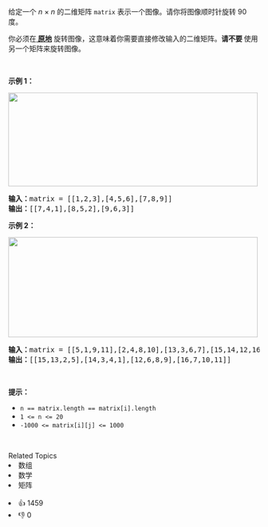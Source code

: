 <p>给定一个 <em>n&nbsp;</em>×&nbsp;<em>n</em> 的二维矩阵&nbsp;<code>matrix</code> 表示一个图像。请你将图像顺时针旋转 90 度。</p>

<p>你必须在<strong><a href="https://baike.baidu.com/item/%E5%8E%9F%E5%9C%B0%E7%AE%97%E6%B3%95" target="_blank"> 原地</a></strong> 旋转图像，这意味着你需要直接修改输入的二维矩阵。<strong>请不要 </strong>使用另一个矩阵来旋转图像。</p>

<p>&nbsp;</p>

<p><strong>示例 1：</strong></p> 
<img alt="" src="https://assets.leetcode.com/uploads/2020/08/28/mat1.jpg" style="height: 188px; width: 500px;" /> 
<pre>
<strong>输入：</strong>matrix = [[1,2,3],[4,5,6],[7,8,9]]
<strong>输出：</strong>[[7,4,1],[8,5,2],[9,6,3]]
</pre>

<p><strong>示例 2：</strong></p> 
<img alt="" src="https://assets.leetcode.com/uploads/2020/08/28/mat2.jpg" style="height: 201px; width: 500px;" /> 
<pre>
<strong>输入：</strong>matrix = [[5,1,9,11],[2,4,8,10],[13,3,6,7],[15,14,12,16]]
<strong>输出：</strong>[[15,13,2,5],[14,3,4,1],[12,6,8,9],[16,7,10,11]]
</pre>

<p>&nbsp;</p>

<p><strong>提示：</strong></p>

<ul> 
 <li><code>n == matrix.length == matrix[i].length</code></li> 
 <li><code>1 &lt;= n &lt;= 20</code></li> 
 <li><code>-1000 &lt;= matrix[i][j] &lt;= 1000</code></li> 
</ul>

<p>&nbsp;</p>

<div><div>Related Topics</div><div><li>数组</li><li>数学</li><li>矩阵</li></div></div><br><div><li>👍 1459</li><li>👎 0</li></div>